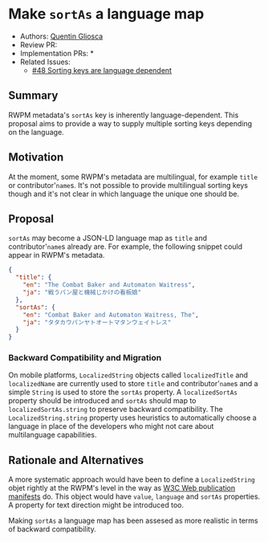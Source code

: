 # Make `sortAs` a language map

* Authors: [Quentin Gliosca](https://github.com/qnga)
* Review PR:
* Implementation PRs:
    * 
* Related Issues:
    * [#48 Sorting keys are language dependent](https://github.com/readium/webpub-manifest/issues/48)


## Summary

RWPM metadata's `sortAs` key is inherently language-dependent. This proposal aims to provide a way to supply multiple sorting keys depending on the language.

## Motivation

At the moment, some RWPM's metadata are multilingual, for example `title` or contributor'`name`s. It's not possible to provide multilingual sorting keys though and it's not clear in which language the unique one should be.


## Proposal

`sortAs` may become a JSON-LD language map as `title` and contributor'`name`s already are. For example, the following snippet could appear in RWPM's metadata.

```json
{
  "title": {
    "en": "The Combat Baker and Automaton Waitress",
    "ja": "戦うパン屋と機械じかけの看板娘"
  },
  "sortAs": {
    "en": "Combat Baker and Automaton Waitress, The",
    "ja": "タタカウパンヤトオートマタンウェイトレス"
  }
}
```

### Backward Compatibility and Migration

On mobile platforms, `LocalizedString` objects called `localizedTitle` and `localizedName` are currently used to store `title` and contributor'`name`s and a simple `String` is used to store the `sortAs` property. A `localizedSortAs` property should be introduced and `sortAs` should map to `localizedSortAs.string` to preserve backward compatibility. The `LocalizedString.string` property uses heuristics to automatically choose a language in place of the developers who might not care about multilanguage capabilities.


## Rationale and Alternatives

A more systematic approach would have been to define a `LocalizedString` objet rightly at the RWPM's level in the way as [W3C Web publication manifests](https://www.w3.org/TR/2020/CR-pub-manifest-20200128/#value-localizable-string) do. This object would have `value`, `language` and `sortAs` properties. A property for text direction might be introduced too.

Making `sortAs` a language map has been assesed as more realistic in terms of backward compatibility.